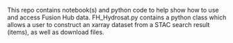 This repo contains notebook(s) and python code to help show how to use and access Fusion Hub data. 
FH_Hydrosat.py contains a python class which allows a user to construct an xarray dataset from a STAC search result (items), as well as download files.